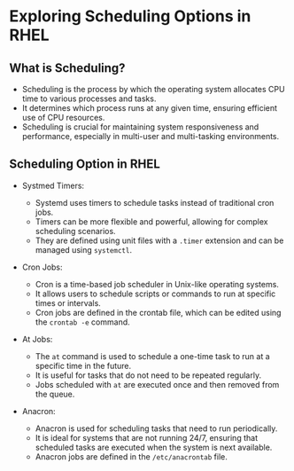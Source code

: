 # Exploring Scheduling Options in RHEL

## What is Scheduling?

- Scheduling is the process by which the operating system allocates CPU time to various processes and tasks.
- It determines which process runs at any given time, ensuring efficient use of CPU resources.
- Scheduling is crucial for maintaining system responsiveness and performance, especially in multi-user and multi-tasking environments.

## Scheduling Option in RHEL

- Systmed Timers:
  - Systemd uses timers to schedule tasks instead of traditional cron jobs.
  - Timers can be more flexible and powerful, allowing for complex scheduling scenarios.
  - They are defined using unit files with a `.timer` extension and can be managed using `systemctl`.

- Cron Jobs:
  - Cron is a time-based job scheduler in Unix-like operating systems.
  - It allows users to schedule scripts or commands to run at specific times or intervals.
  - Cron jobs are defined in the crontab file, which can be edited using the `crontab -e` command.

- At Jobs:
  - The `at` command is used to schedule a one-time task to run at a specific time in the future.
  - It is useful for tasks that do not need to be repeated regularly.
  - Jobs scheduled with `at` are executed once and then removed from the queue.

- Anacron:
  - Anacron is used for scheduling tasks that need to run periodically.
  - It is ideal for systems that are not running 24/7, ensuring that scheduled tasks are executed when the system is next available.
  - Anacron jobs are defined in the `/etc/anacrontab` file.
